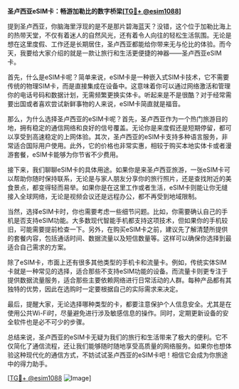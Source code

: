 **圣卢西亚eSIM卡：畅游加勒比的数字桥梁[[TG💪+ @esim1088](https://t.me/s/esim1088)]**

提到圣卢西亚，你脑海里浮现的是不是那片碧海蓝天？没错，这个位于加勒比海上的热带天堂，不仅有着迷人的自然风光，还有着令人向往的轻松生活氛围。无论是想在这里度假、工作还是长期居住，圣卢西亚都能给你带来无与伦比的体验。而今天，我要给大家介绍的就是一款让旅行和生活更便捷的神器——圣卢西亚eSIM卡。

首先，什么是eSIM卡呢？简单来说，eSIM卡是一种嵌入式SIM卡技术，它不需要传统的物理SIM卡，而是直接集成在设备中。这意味着你可以通过网络激活和管理你的电话号码和数据计划，无需频繁更换实体卡。听起来是不是很酷？对于经常需要出国或者喜欢尝试新鲜事物的人来说，eSIM卡简直就是福音。

那么，为什么选择圣卢西亚的eSIM卡呢？首先，圣卢西亚作为一个热门旅游目的地，拥有稳定的通信网络和良好的信号覆盖。无论你是来度假还是短期停留，都可以享受到高速稳定的上网体验。其次，圣卢西亚的eSIM卡支持多种语言服务，非常适合国际用户使用。此外，它的价格也非常实惠，相较于购买本地实体卡或者漫游套餐，eSIM卡能够为你节省不少费用。

接下来，我们聊聊eSIM卡的具体用途。如果你是来圣卢西亚旅游，一张eSIM卡可以帮助你随时保持联系，无论是与家人朋友分享你的旅行照片，还是查找附近的美食景点，都变得轻而易举。如果你是在这里工作或者生活，eSIM卡则能让你无缝接入全球网络，无论是视频会议还是远程办公，都不再受到地域限制。

当然，选择eSIM卡时，你也需要考虑一些细节问题。比如，你需要确认自己的手机是否支持eSIM功能。大多数现代智能手机都支持这项技术，但如果你的手机较旧，可能需要提前检查一下。另外，在购买eSIM卡之前，建议先了解清楚所提供的套餐内容，包括通话时间、数据流量以及短信数量等。这样可以确保你选择到最适合自己需求的方案。

除了eSIM卡，市面上还有很多其他类型的手机卡和流量卡。例如，传统实体SIM卡就是一种常见的选择，适合那些不支持eSIM功能的设备。而流量卡则更专注于提供数据流量服务，适合那些主要依赖网络进行日常活动的人群。每种产品都有其独特的优势，因此在选购时一定要根据自己的实际需求来决定。

最后，提醒大家，无论选择哪种类型的卡，都要注意保护个人信息安全。尤其是在使用公共Wi-Fi时，尽量避免进行涉及敏感信息的操作。同时，定期更新设备的安全软件也是必不可少的步骤。

总结来说，圣卢西亚的eSIM卡无疑为我们的旅行和生活带来了极大的便利。它不仅简化了通信流程，还让我们能够随时随地享受高质量的网络服务。如果你也想体验这种现代化的通信方式，不妨试试圣卢西亚的eSIM卡吧！相信它会成为你旅途中的得力助手。

[[TG💪+ @esim1088](https://t.me/s/esim1088) ![Image](https://i.postimg.cc/4NQfJmqS/Snipaste-2025-05-13-00-14-12.png)]